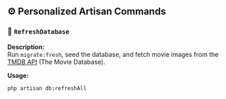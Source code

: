 ## ⚙️ Personalized Artisan Commands

### 🔁 `RefreshDatabase`

**Description:**  
Run `migrate:fresh`, seed the database, and fetch movie images from the [TMDB API](https://developer.themoviedb.org/docs/getting-started) (The Movie Database).

**Usage:**

```bash
php artisan db:refreshAll
